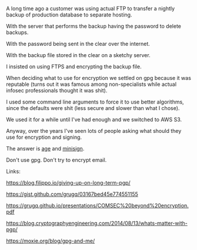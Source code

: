 A long time ago a customer was using actual FTP to transfer
a nightly backup of production database to separate hosting.

With the server that performs the backup having the password to delete backups.

With the password being sent in the clear over the internet.

With the backup file stored in the clear on a sketchy server.

I insisted on using FTPS and encrypting the backup file.

When deciding what to use for encryption we settled on gpg because
it was reputable (turns out it was famous among non-specialists while
actual infosec professionals thought it was shit).

I used some command line arguments to force it to use better algorithms,
since the defaults were shit (less secure and slower than what I chose).

We used it for a while until I've had enough and we switched to AWS S3.

Anyway, over the years I've seen lots of people asking what should they
use for encryption and signing.

The answer is [age](https://github.com/FiloSottile/age) and
[minisign](https://github.com/jedisct1/minisign).

Don't use gpg. Don't try to encrypt email.

Links:

https://blog.filippo.io/giving-up-on-long-term-pgp/

https://gist.github.com/grugq/03167bed45e774551155

https://grugq.github.io/presentations/COMSEC%20beyond%20encryption.pdf

https://blog.cryptographyengineering.com/2014/08/13/whats-matter-with-pgp/

https://moxie.org/blog/gpg-and-me/
